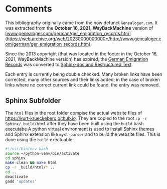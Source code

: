 # Comments

This bibliography originally came from the now defunct `Genealoger.com`. It was extracted from the **October 16, 2021,
WayBackMachine** version of
[www.genealoger.com/german/ger_emigration_records.htm](https://web.archive.org/web/20230000000000*/http://www.genealoger.com/german/ger_emigration_records.htm).

Since the 2013 copyright (that was located in the footer in the October 16, 2021, WayBackMachine version) has expired, the [German Emigration Records](https://web.archive.org/web/20230000000000*/http://www.genealoger.com/german/ger_emigration_records.htm)
was converted to [Sphinx-doc and Restructured Text](https://www.sphinx-doc.org/en/master/).

Each entry is currently being double checked. Many broken links have been corrected, many other sources and their links added; in the case of broken links where no correct current link could be found, the entry was removed.

## Sphinx Subfolder

The `html` files in the root folder compise the actual website files of <https://kurt-krueckeberg.github.io>. They are copied to the root `cp -r Sphinx/_build/html` after they have been built using the `build` bash executabe
A python virtual environment is used to install Sphinx themes and Sphinx extension like `myst-parser` and to build the website files. This is done using the `build` exectuable:

```bash
#!/usr/bin/env bash
source ~/python-venv/bin/activate
cd sphinx
make clean && make html
cp -r _build/html/* ..
cd ..
deactivate
gadd 'updates'
```
